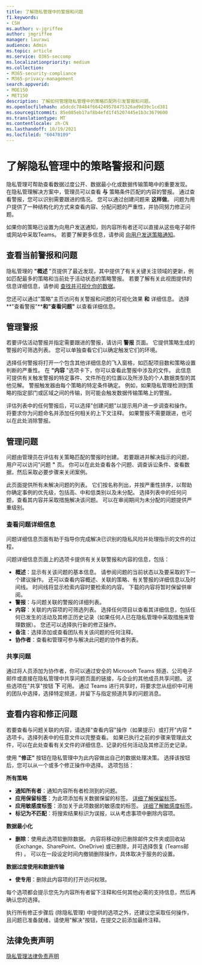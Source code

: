 ```yaml
---
title: 了解隐私管理中的警报和问题
f1.keywords:
- CSH
ms.author: v-jgriffee
author: jmgriffee
manager: laurawi
audience: Admin
ms.topic: article
ms.service: O365-seccomp
ms.localizationpriority: medium
ms.collection:
- M365-security-compliance
- M365-privacy-management
search.appverid:
- MOE150
- MET150
description: 了解如何管理隐私管理中的策略匹配所引发警报和问题。
ms.openlocfilehash: a5dcdc78484f664249578475326ad9d39c1cd381
ms.sourcegitcommit: 85e085eb17af8b4efd1f45207445e1b3c3679600
ms.translationtype: MT
ms.contentlocale: zh-CN
ms.lasthandoff: 10/19/2021
ms.locfileid: "60478109"
---
```

# <a name="understand-policy-alerts-and-issues-in-privacy-management"></a>了解隐私管理中的策略警报和问题

隐私管理可帮助查看数据过度公开、数据最小化或数据传输策略中的重要发现。 在隐私管理解决方案中，管理员可以查看 **与** 策略条件匹配的内容的警报。 通过查看警报，您可以识别需要跟进的情况。 您可以通过创建问题来 **这样做**。 问题为用户提供了一种结构化的方式来查看内容、分配问题的严重性，并协同努力修正问题。

如果你的策略已设置为向用户发送通知，则内容所有者还可以直接从这些电子邮件或网站中采取Teams。 若要了解更多信息，请参阅 [向用户发送策略通知](privacy-management-policies-notifications.md)。

## <a name="view-current-alerts-and-issues"></a>查看当前警报和问题

隐私管理的 **"概述** "页提供了最近发现，其中提供了有关关键关注领域的更新，例如匹配最多的策略和当前处于活动状态的策略警报。 若要了解有关此视图提供的信息详细信息，请参阅 [查找并可视化你的数据](privacy-management-data-profile.md)。

您还可以通过"策略"主页访问有关警报和问题的可视化效果 **和** 详细信息。 选择 **"查看警报"****和"查看问题"** 以查看详细信息。

## <a name="manage-alerts"></a>管理警报

若要评估活动警报并指定需要跟进的警报，请访问 **警报** 页面。 它提供策略生成的警报的可筛选列表。 您可以单独查看它们以确定触发它们的环境。

选择任何警报将打开一个包含其他详细信息的飞入窗格，如匹配项目数和策略设置判断的严重性。 在 **"内容** "选项卡下，你可以查看此警报中涉及的文件。 此信息可提供有关触发警报的特定事件、文件所在的位置以及所涉及的个人数据类型的其他见解。 警报触发器由每个策略的特定条件确定。 例如，如果隐私管理检测到策略的指定部门或区域之间的传输，则可能会触发数据传输策略上的警报。

评估列表中的任何警报后，可以选择"创建问题"以提示用户进一步调查和操作。 将要求你为问题命名并添加任何相关的上下文注释。 如果警报不需要跟进，也可以在此处消除警报。

## <a name="manage-issues"></a>管理问题

问题由管理员在评估有关策略匹配的警报时创建。 若要跟进并解决指示的问题，用户可以访问"问题 **"** 页。 你可以在此处查看各个问题、调查诉讼条件、查看数据，然后采取必要步骤来关闭案例。

此页面提供所有未解决问题的列表。 它们按名称列出，并按严重性排序，以帮助你确定事例的优先级，包括高、中和低类别以及未分配。 选择列表中的任何问题，查看其内容并采取措施解决该问题。 可以在审阅期间为未分配的问题提供严重级别。

### <a name="review-issue-details"></a>查看问题详细信息

问题详细信息页面有助于指导你完成解决已识别的隐私风险并处理指示的文件的过程。

问题详细信息页面上的选项卡提供有关关联警报和内容的信息，包括：

- **概述**：显示有关该问题的基本信息。 请参阅问题的当前状态以及要采取的下一个建议操作。 还可以查看内容概述、关联的策略、有关警报的详细信息以及时间线。 时间线将显示检索内容时要检索的内容。 下载的内容将暂时保留供审阅。
- **警报**：与问题关联的警报的详细列表。
- **内容**：关联的内容项的可筛选列表。 选择任何项目以查看其详细信息，包括任何已发生的活动及其修正历史记录（如果任何人已在隐私管理中采取措施来管理数据）。 您还可以选择执行新的修正操作。
- **备注**：选择添加或查看团队有关该问题的任何注释。
- **协作者**：查看和管理可参与解决此问题的协作者列表。

### <a name="share-the-issue"></a>共享问题

通过将人员添加为协作者，你可以通过安全的 Microsoft Teams 频道、公司电子邮件或直接在隐私管理中共享问题页面的链接，与企业的其他成员共享问题。 这些选项在"共享"按钮 **下** 可用。 通过 Teams 进行共享时，将要求您从组织中可用的团队中选择，选择特定频道，并留下与指定频道共享的问题消息。

## <a name="review-content-and-remediate-issues"></a>查看内容和修正问题

若要查看与问题关联的内容，请选择"查看内容"操作（如果提示）或打开"内容 **"** 选项卡。选择列表中的任意文件以完整查看。 如果已执行之前的步骤来管理此文件，可以在此处查看有关文件的详细信息、记录的任何活动及其修正历史记录。

使用 **"修正"** 按钮在隐私管理中为此内容做出自己的数据处理决策。 选择该按钮后，您可以从一个或多个修正操作中选择。 选项包括：

**所有策略**

- **通知所有者**：通知内容所有者检测到的问题。
- **应用保留标签**：为此项添加有关数据保留的标签。 [详细了解保留标签](/microsoft-365/compliance/create-apply-retention-labels)。
- **应用敏感度标签**：添加关于此项数据的敏感度的标签。 [详细了解敏感度标签](/microsoft-365/compliance/sensitivity-labels)。
- **标记为不匹配**：将搜索结果标识为误报，以从考虑事项中删除内容项。

**数据最小化**

- **删除**：使用此选项软删除数据。 内容将移动到已删除邮件文件夹或回收站 (Exchange、SharePoint、OneDrive) 或已删除，并可选择恢复 (Teams邮件) 。 可以在一段设定时间内撤销删除操作，具体取决于服务的设置。

**数据过度使用和数据传输**

- **使专用**：删除此内容项的打开访问权限。

每个选项都会提示您先为内容所有者留下注释和任何其他必需的支持信息，然后再确认您的选择。

执行所有修正步骤后 (除隐私管理) 中提供的选项之外，还建议您采取任何操作，且问题已准备就绪，请使用"解决"按钮，在提交之前添加最终注释。 

## <a name="legal-disclaimer"></a>法律免责声明

[隐私管理法律免责声明](privacy-management-disclaimer.md)
